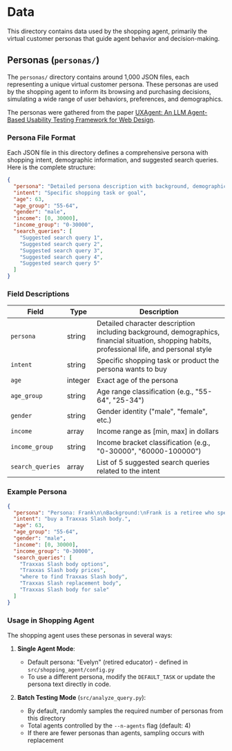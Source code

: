 # Data

This directory contains data used by the shopping agent, primarily the virtual customer personas that guide agent behavior and decision-making.

## Personas (`personas/`)

The `personas/` directory contains around 1,000 JSON files, each representing a unique virtual customer persona. These personas are used by the shopping agent to inform its browsing and purchasing decisions, simulating a wide range of user behaviors, preferences, and demographics.

The personas were gathered from the paper [UXAgent: An LLM Agent-Based Usability Testing Framework for Web Design](https://arxiv.org/abs/2502.12561).

### Persona File Format

Each JSON file in this directory defines a comprehensive persona with shopping intent, demographic information, and suggested search queries. Here is the complete structure:

```json
{
  "persona": "Detailed persona description with background, demographics, financial situation, shopping habits, and personal style",
  "intent": "Specific shopping task or goal",
  "age": 63,
  "age_group": "55-64",
  "gender": "male",
  "income": [0, 30000],
  "income_group": "0-30000",
  "search_queries": [
    "Suggested search query 1",
    "Suggested search query 2",
    "Suggested search query 3",
    "Suggested search query 4",
    "Suggested search query 5"
  ]
}
```

### Field Descriptions

| Field | Type | Description |
|-------|------|-------------|
| `persona` | string | Detailed character description including background, demographics, financial situation, shopping habits, professional life, and personal style |
| `intent` | string | Specific shopping task or product the persona wants to buy |
| `age` | integer | Exact age of the persona |
| `age_group` | string | Age range classification (e.g., "55-64", "25-34") |
| `gender` | string | Gender identity ("male", "female", etc.) |
| `income` | array | Income range as [min, max] in dollars |
| `income_group` | string | Income bracket classification (e.g., "0-30000", "60000-100000") |
| `search_queries` | array | List of 5 suggested search queries related to the intent |

### Example Persona

```json
{
  "persona": "Persona: Frank\n\nBackground:\nFrank is a retiree who spends his time pursuing his hobbies and taking care of his family. After working blue-collar jobs for most of his life, he's now enjoying his golden years with a modest income.\n\nDemographics:\nAge: 63\nGender: Male\nEducation: High school diploma\nProfession: Retired\nIncome: $25,000\n\nFinancial Situation:\nFrank lives on a fixed income from his pension and Social Security benefits. He is careful with his spending, prioritizing necessities and leaving little room for frivolous purchases.\n\nShopping Habits:\nFrank tends to be a cautious shopper, taking the time to research and compare prices before making a purchase. He values quality and durability over trends, preferring to invest in items that will last. Frank often shops at local thrift stores or discount retailers to stretch his budget.\n\nPersonal Life:\nIn his retirement, Frank enjoys spending time with his grandchildren, going for walks in the park, and working on DIY projects around the house. He takes pride in his ability to fix things and often shares his skills with his family and neighbors.",
  "intent": "buy a Traxxas Slash body.",
  "age": 63,
  "age_group": "55-64",
  "gender": "male",
  "income": [0, 30000],
  "income_group": "0-30000",
  "search_queries": [
    "Traxxas Slash body options",
    "Traxxas Slash body prices", 
    "where to find Traxxas Slash body",
    "Traxxas Slash replacement body",
    "Traxxas Slash body for sale"
  ]
}
```

### Usage in Shopping Agent

The shopping agent uses these personas in several ways:

1. **Single Agent Mode**: 
   - Default persona: "Evelyn" (retired educator) - defined in `src/shopping_agent/config.py`
   - To use a different persona, modify the `DEFAULT_TASK` or update the persona text directly in code.

2. **Batch Testing Mode** (`src/analyze_query.py`):
   - By default, randomly samples the required number of personas from this directory
   - Total agents controlled by the `--n-agents` flag (default: 4)
   - If there are fewer personas than agents, sampling occurs with replacement
